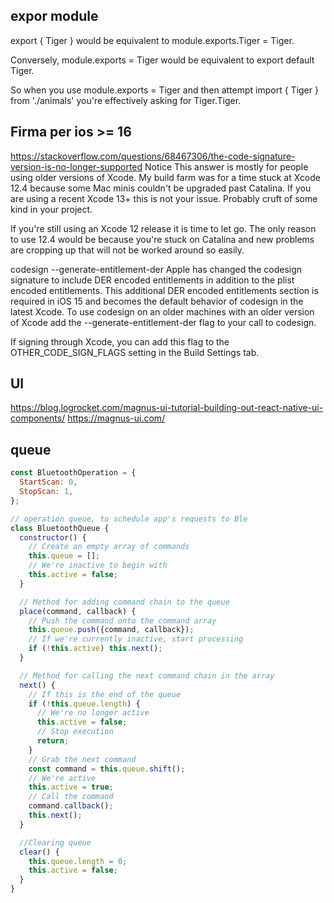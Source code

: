 ## expor module

export { Tiger } would be equivalent to module.exports.Tiger = Tiger.

Conversely, module.exports = Tiger would be equivalent to export default Tiger.

So when you use module.exports = Tiger and then attempt import { Tiger } from './animals' you're effectively asking for Tiger.Tiger.

## Firma per ios >= 16

https://stackoverflow.com/questions/68467306/the-code-signature-version-is-no-longer-supported
Notice
This answer is mostly for people using older versions of Xcode. My build farm was for a time stuck at Xcode 12.4 because some Mac minis couldn't be upgraded past Catalina. If you are using a recent Xcode 13+ this is not your issue. Probably cruft of some kind in your project.

If you're still using an Xcode 12 release it is time to let go. The only reason to use 12.4 would be because you're stuck on Catalina and new problems are cropping up that will not be worked around so easily.

codesign --generate-entitlement-der
Apple has changed the codesign signature to include DER encoded entitlements in addition to the plist encoded entitlements. This additional DER encoded entitlements section is required in iOS 15 and becomes the default behavior of codesign in the latest Xcode. To use codesign on an older machines with an older version of Xcode add the --generate-entitlement-der flag to your call to codesign.

If signing through Xcode, you can add this flag to the OTHER_CODE_SIGN_FLAGS setting in the Build Settings tab.

## UI

https://blog.logrocket.com/magnus-ui-tutorial-building-out-react-native-ui-components/
https://magnus-ui.com/

## queue

```js
const BluetoothOperation = {
  StartScan: 0,
  StopScan: 1,
};

// operation queue, to schedule app's requests to Ble
class BluetoothQueue {
  constructor() {
    // Create an empty array of commands
    this.queue = [];
    // We're inactive to begin with
    this.active = false;
  }

  // Method for adding command chain to the queue
  place(command, callback) {
    // Push the command onto the command array
    this.queue.push({command, callback});
    // If we're currently inactive, start processing
    if (!this.active) this.next();
  }

  // Method for calling the next command chain in the array
  next() {
    // If this is the end of the queue
    if (!this.queue.length) {
      // We're no longer active
      this.active = false;
      // Stop execution
      return;
    }
    // Grab the next command
    const command = this.queue.shift();
    // We're active
    this.active = true;
    // Call the command
    command.callback();
    this.next();
  }

  //Clearing queue
  clear() {
    this.queue.length = 0;
    this.active = false;
  }
}
```
